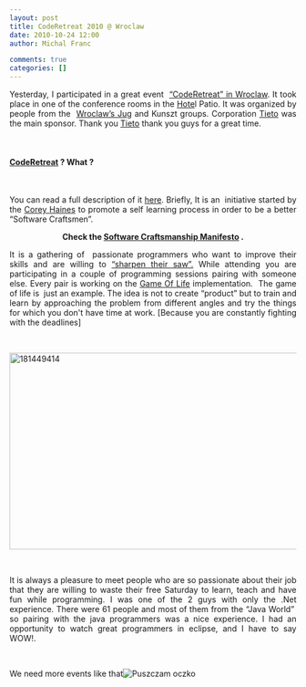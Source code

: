 ```yaml
---
layout: post
title: CodeRetreat 2010 @ Wroclaw
date: 2010-10-24 12:00
author: Michal Franc

comments: true
categories: []
---
```

<p align="justify">Yesterday, I participated in a great event&#160; <a href="http://coderetreat.wroclaw.pl/">“CodeRetreat” in Wroclaw</a>. It took place in one of the conference rooms in the <a href="http://www.hotelpatio.pl/en">Hote</a>l Patio. It was organized by people from the&#160; <a href="http://groups.google.com/group/wroclaw-jug?pli=1">Wroclaw’s Jug</a> and Kunszt groups. Corporation <a href="http://tieto.pl/">Tieto</a> was the main sponsor. Thank you <a href="http://tieto.pl/">Tieto</a> thank you guys for a great time.</p>  <p align="justify">&#160;</p>  <h4 align="justify"><a href="http://www.coderetreat.com/">CodeRetreat</a> ? What ? </h4>  <p align="justify">&#160;</p>  <p align="justify">You can read a full description of it <a href="http://www.coderetreat.com/how-it-works.html">here</a>. Briefly, It is an&#160; initiative started by the <a href="http://www.coreyhaines.com/">Corey Haines</a> to promote a self learning process in order to be a better “Software Craftsmen”. </p>  <p align="center"><strong>Check the </strong><a href="http://manifesto.softwarecraftsmanship.org/"><strong>Software Craftsmanship Manifesto</strong></a><strong> .</strong></p>  <p align="justify">It is a gathering of&#160; passionate programmers who want to improve their skills and are willing to <a href="https://www.stephencovey.com/7habits/7habits-habit7.php">“sharpen their saw”.</a> While attending you are participating in a couple of programming sessions pairing with someone else. Every pair is working on the <a href="http://www.bitstorm.org/gameoflife/">Game Of Life</a> implementation.&#160; The game of life is&#160; just an example. The idea is not to create “product” but to train and learn by approaching the problem from different angles and try the things for which you don't have time at work. [Because you are constantly fighting with the deadlines]</p>  <p align="justify">&#160;</p>  <p align="justify"><a href="http://lammichalfranc.files.wordpress.com/2010/10/181449414.jpg"><img style="background-image:none;padding-left:0;padding-right:0;display:block;float:none;margin-left:auto;margin-right:auto;padding-top:0;border-width:0;" title="181449414" border="0" alt="181449414" src="http://lammichalfranc.files.wordpress.com/2010/10/181449414_thumb.jpg" width="555" height="345" /></a></p>  <p align="justify">&#160;</p>  <p align="justify">It is always a pleasure to meet people who are so passionate about their job that they are willing to waste their free Saturday to learn, teach and have fun while programming. I was one of the 2 guys with only the .Net experience. There were 61 people and most of them from the “Java World”&#160; so pairing with the java programmers was a nice experience. I had an opportunity to watch great programmers in eclipse, and I have to say WOW!. </p>  <p align="justify">&#160;</p>  <p align="justify">We need more events like that<img style="border-style:none;" class="wlEmoticon wlEmoticon-winkingsmile" alt="Puszczam oczko" src="http://lammichalfranc.files.wordpress.com/2010/10/wlemoticon-winkingsmile.png" /></p>
